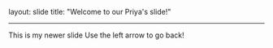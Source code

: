 layout: slide
title: "Welcome to our Priya's slide!"

---

This is my newer slide
Use the left arrow to go back!
